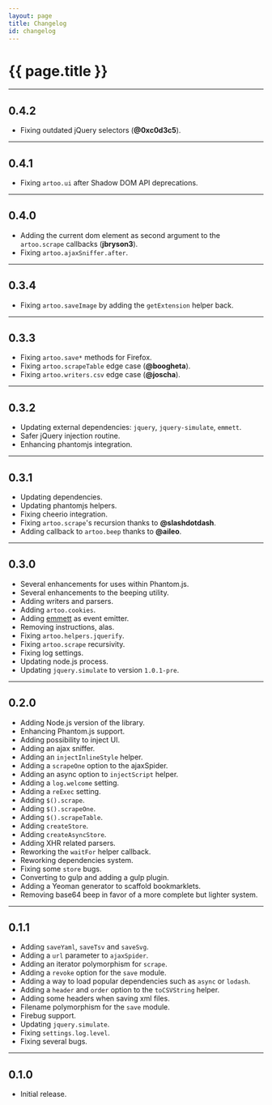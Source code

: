 ```yaml
---
layout: page
title: Changelog
id: changelog
---
```


# {{ page.title }}

---

## 0.4.2

* Fixing outdated jQuery selectors (**@0xc0d3c5**).

---

## 0.4.1

* Fixing `artoo.ui` after Shadow DOM API deprecations.

---

## 0.4.0

* Adding the current dom element as second argument to the `artoo.scrape` callbacks (**jbryson3**).
* Fixing `artoo.ajaxSniffer.after`.

---

## 0.3.4

* Fixing `artoo.saveImage` by adding the `getExtension` helper back.

---

## 0.3.3

* Fixing `artoo.save*` methods for Firefox.
* Fixing `artoo.scrapeTable` edge case (**@boogheta**).
* Fixing `artoo.writers.csv` edge case (**@joscha**).

---

## 0.3.2

* Updating external dependencies: `jquery`, `jquery-simulate`, `emmett`.
* Safer jQuery injection routine.
* Enhancing phantomjs integration.

---

## 0.3.1

* Updating dependencies.
* Updating phantomjs helpers.
* Fixing cheerio integration.
* Fixing `artoo.scrape`'s recursion thanks to **@slashdotdash**.
* Adding callback to `artoo.beep` thanks to **@aileo**.

---

## 0.3.0

* Several enhancements for uses within Phantom.js.
* Several enhancements to the beeping utility.
* Adding writers and parsers.
* Adding `artoo.cookies`.
* Adding [emmett](https://github.com/jacomyal/emmett) as event emitter.
* Removing instructions, alas.
* Fixing `artoo.helpers.jquerify`.
* Fixing `artoo.scrape` recursivity.
* Fixing log settings.
* Updating node.js process.
* Updating `jquery.simulate` to version `1.0.1-pre`.

---

## 0.2.0

* Adding Node.js version of the library.
* Enhancing Phantom.js support.
* Adding possibility to inject UI.
* Adding an ajax sniffer.
* Adding an `injectInlineStyle` helper.
* Adding a `scrapeOne` option to the ajaxSpider.
* Adding an async option to `injectScript` helper.
* Adding a `log.welcome` setting.
* Adding a `reExec` setting.
* Adding `$().scrape`.
* Adding `$().scrapeOne`.
* Adding `$().scrapeTable`.
* Adding `createStore`.
* Adding `createAsyncStore`.
* Adding XHR related parsers.
* Reworking the `waitFor` helper callback.
* Reworking dependencies system.
* Fixing some `store` bugs.
* Converting to gulp and adding a gulp plugin.
* Adding a Yeoman generator to scaffold bookmarklets.
* Removing base64 beep in favor of a more complete but lighter system.

---

## 0.1.1

* Adding `saveYaml`, `saveTsv` and `saveSvg`.
* Adding a `url` parameter to `ajaxSpider`.
* Adding an iterator polymorphism for `scrape`.
* Adding a `revoke` option for the `save` module.
* Adding a way to load popular dependencies such as `async` or `lodash`.
* Adding a `header` and `order` option to the `toCSVString` helper.
* Adding some headers when saving xml files.
* Filename polymorphism for the `save` module.
* Firebug support.
* Updating `jquery.simulate`.
* Fixing `settings.log.level`.
* Fixing several bugs.

---

## 0.1.0

* Initial release.
